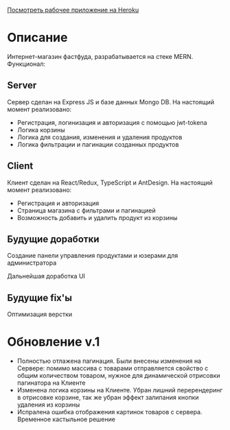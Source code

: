 <a href="http://fastfoodstore.herokuapp.com">Посмотреть рабочее приложение на Heroku</a>

<h1>Описание</h1>
  <p> Интернет-магазин фастфуда, разрабатывается на стеке MERN. Функционал: </p>
  
<h2>Server</h2>
  <p>Сервер сделан на Express JS и базе данных Mongo DB. На настоящий момент реализовано: </p>
  <ul>
    <li>Регистрация, логинизация и авторизация с помощью jwt-tokena</li>
    <li>Логика корзины</li>
    <li>Логика для создания, изменения и удаления продуктов</li>
    <li>Логика фильтрации и пагинации созданных продуктов</li>
  </ul>


<h2>Client</h2>
  <p>Клиент сделан на React/Redux, TypeScript и AntDesign. На настоящий момент реализовано: </p>
  <ul>
    <li>Регистрация и авторизация</li>
    <li>Страница магазина с фильтрами и пагинацией</li>
    <li>Возможность добавить и удалить продукт из корзины </li>
  </ul>
  
  
<h2>Будущие доработки</h2>
  <p>Создание панели управления продуктами и юзерами для администратора<p>
  <p>Дальнейшая доработка UI<p>
    
    
<h2>Будущие fix'ы</h2>
  <p>Оптимизация верстки<p>
    
    
<h1>Обновление v.1 </h1>
   <ul>
    <li>Полностью отлажена пагинация. Были внесены изменения на Сервере: помимо массива с товарами отправляется свойство с общим количеством товаром, нужное для динамической отрисовки пагинатора на Клиенте</li>
    <li>Изменена логика корзины на Клиенте. Убран лишний перерендеринг в отрисовке корзине, так же убран эффект залипания кнопки удаления из корзины</li>
    <li>Испралена ошибка отображения картинок товаров с сервера. Временное кастыльное решение</li>
  </ul>
  
